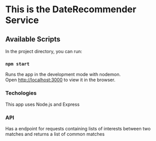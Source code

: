 # This is the DateRecommender Service

## Available Scripts

In the project directory, you can run:

### `npm start`

Runs the app in the development mode with nodemon.\
Open [http://localhost:3000](http://localhost:3000) to view it in the browser.

### Techologies

This app uses Node.js and Express

### API

Has a endpoint for requests containing lists of interests between two matches and returns a list of common matches
